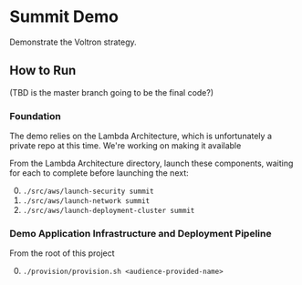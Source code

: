 # Summit Demo

Demonstrate the Voltron strategy.

## How to Run

(TBD is the master branch going to be the final code?)

### Foundation

The demo relies on the Lambda Architecture, which is unfortunately
a private repo at this time.  We're working on making it available

From the Lambda Architecture directory, launch these components, waiting for each to complete before launching the next:

0. `./src/aws/launch-security summit`
0. `./src/aws/launch-network summit`
0. `./src/aws/launch-deployment-cluster summit`

### Demo Application Infrastructure and Deployment Pipeline

From the root of this project

0. `./provision/provision.sh <audience-provided-name>`



